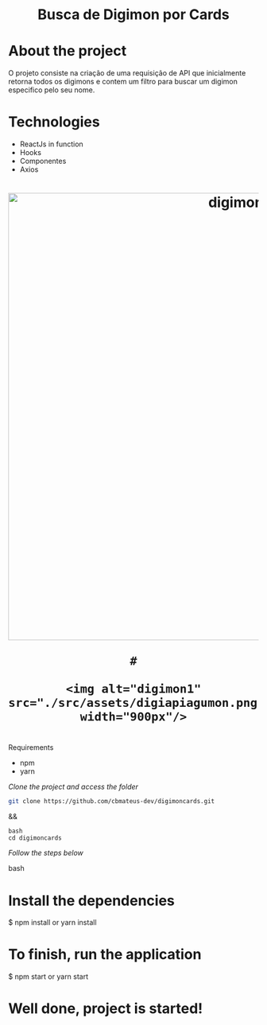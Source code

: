 <h1 align="center">
	Busca de Digimon por Cards
</h1>

# About the project
O projeto consiste na criação de uma requisição de API que inicialmente retorna todos os digimons e contem um filtro para buscar um digimon especifico pelo seu nome.

# Technologies
- ReactJs in function
- Hooks
- Componentes
- Axios
#
<h1 align="center">
	<img alt="digimon" src="./src/assets/digiapi.png" width="900px"/>
	
	#
	
	<img alt="digimon1" src="./src/assets/digiapiagumon.png" width="900px"/>
</h1>

#

Requirements
- npm
- yarn

*Clone the project and access the folder*

```bash
git clone https://github.com/cbmateus-dev/digimoncards.git
```

&&
```
bash
cd digimoncards
```


*Follow the steps below*

bash
# Install the dependencies
$ npm install or yarn install

# To finish, run the application
$ npm start or yarn start

# Well done, project is started!
```
